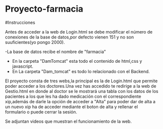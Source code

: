 # Proyecto-farmacia


#Instrucciones

Antes de acceder a la web de Login.html se debe modificar el número de conexiones de la base de datos,por defecto vienen 151 y no son suuficientes(yo pongo 2000).

-La base de datos recibe el nombre de "farmacia"
- En la carpeta "DamTomcat" esta todo el contenido de html,css y javascript.
- En La carpeta "Dam_tomcat" es todo lo relacionado con el Backend.

El proyecto consta de tres webs,la principal es la de Login.html que permite poder acceder a los doctores.Una vez has accedido te redirige a la web de Gestio.html en donde al doctor se  le mostrará una tabla con los datos de los pacientes a los que les ha dado medicación con el correspondiente xip,además de darle la opción de acceder a "Alta" para poder dar de alta a un nuevo xip ha de acceder mediante el boton de alta y rellenar el formulario o puede cerrar la sesión.


Se adjuntan videos que muestran el funcionamiento de la web.
